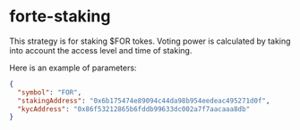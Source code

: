 # forte-staking

This strategy is for staking $FOR tokes. Voting power is calculated by taking into account the access level and time of staking.

Here is an example of parameters:

```json
{
  "symbol": "FOR",
  "stakingAddress": "0x6b175474e89094c44da98b954eedeac495271d0f",
  "kycAddress": "0x86f53212865b6fddb99633dc002a7f7aacaaa8db"
}
```
